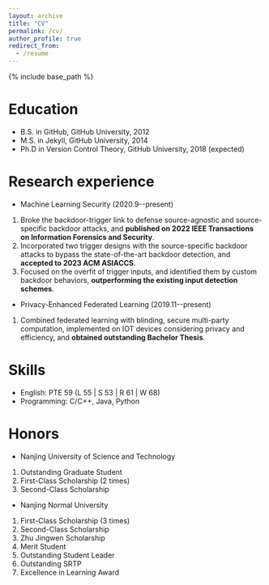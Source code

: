 ```yaml
---
layout: archive
title: "CV"
permalink: /cv/
author_profile: true
redirect_from:
  - /resume
---
```


{% include base_path %}

Education
======
* B.S. in GitHub, GitHub University, 2012
* M.S. in Jekyll, GitHub University, 2014
* Ph.D in Version Control Theory, GitHub University, 2018 (expected)

Research experience
======
* Machine Learning Security (2020.9--present)
1. Broke the backdoor-trigger link to defense source-agnostic and source-specific backdoor attacks, and **published on 2022 IEEE Transactions on Information Forensics and Security**.
2. Incorporated two trigger designs with the source-specific backdoor attacks to bypass the state-of-the-art backdoor detection, and **accepted to 2023 ACM ASIACCS**.
3. Focused on the overfit of trigger inputs, and identified them by custom backdoor behaviors, **outperforming the existing input detection schemes**.

* Privacy-Enhanced Federated Learning (2019.11--present)
1. Combined federated learning with blinding, secure multi-party computation, implemented on IOT devices considering privacy and efficiency, and **obtained outstanding Bachelor Thesis**.
  
Skills
======
* English: PTE 59 (L 55 | S 53 | R 61 | W 68)
* Programming: C/C++, Java, Python

Honors
======
* Nanjing University of Science and Technology
1. Outstanding Graduate Student
2. First-Class Scholarship (2 times)
3. Second-Class Scholarship
* Nanjing Normal University
1. First-Class Scholarship (3 times)
2. Second-Class Scholarship
3. Zhu Jingwen Scholarship
4. Merit Student
5. Outstanding Student Leader
6. Outstanding SRTP
7. Excellence in Learning Award
